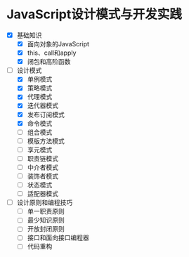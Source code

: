 # JavaScript设计模式与开发实践

- [x] 基础知识
    - [x] 面向对象的JavaScript
    - [x] this、call和apply
    - [x] 闭包和高阶函数
- [ ] 设计模式
    - [x] 单例模式
    - [x] 策略模式
    - [x] 代理模式
    - [x] 迭代器模式
    - [x] 发布订阅模式
    - [x] 命令模式
    - [ ] 组合模式
    - [ ] 模版方法模式
    - [ ] 享元模式
    - [ ] 职责链模式
    - [ ] 中介者模式
    - [ ] 装饰者模式
    - [ ] 状态模式
    - [ ] 适配器模式
- [ ] 设计原则和编程技巧
    - [ ] 单一职责原则
    - [ ] 最少知识原则
    - [ ] 开放封闭原则
    - [ ] 接口和面向接口编程器
    - [ ] 代码重构